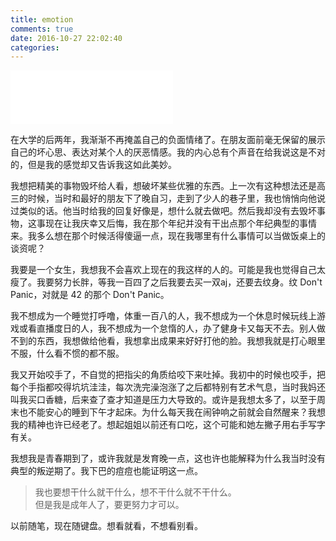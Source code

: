 ```yaml
---
title: emotion
comments: true
date: 2016-10-27 22:02:40
categories:
---
```

<iframe frameborder="no" border="0" marginwidth="0" marginheight="0" width=260 height=86 src="//music.163.com/outchain/player?type=2&id=17455824&auto=1&height=66"></iframe>

在大学的后两年，我渐渐不再掩盖自己的负面情绪了。在朋友面前毫无保留的展示自己的坏心思、表达对某个人的厌恶情感。我的内心总有个声音在给我说这是不对的，但是我的感觉却又告诉我这如此美妙。

我想把精美的事物毁坏给人看，想破坏某些优雅的东西。上一次有这种想法还是高三的时候，当时和最好的朋友下了晚自习，走到了少人的巷子里，我也悄悄向他说过类似的话。他当时给我的回复好像是，想什么就去做吧。然后我却没有去毁坏事物，这事现在让我庆幸又后悔，我在那个年纪并没有干出点那个年纪典型的事情来。我多么想在那个时候活得傻逼一点，现在我哪里有什么事情可以当做饭桌上的谈资呢？

我要是一个女生，我想我不会喜欢上现在的我这样的人的。可能是我也觉得自己太瘦了。我要努力长胖，等我一百四了之后我要去买一双aj，还要去纹身。纹 Don't Panic，对就是 42 的那个 Don't Panic。

我不想成为一个睡觉打呼噜，体重一百八的人，我不想成为一个休息时候玩线上游戏或看直播度日的人，我不想成为一个怠惰的人，办了健身卡又每天不去。别人做不到的东西，我想做给他看，我想拿出成果来好好打他的脸。我想我就是打心眼里不服，什么看不惯的都不服。

我又开始咬手了，不自觉的把指尖的角质给咬下来吐掉。我初中的时候也咬手，把每个手指都咬得坑坑洼洼，每次洗完澡泡涨了之后都特别有艺术气息，当时我妈还叫我买口香糖，后来查了查才知道是压力大导致的。或许是我想太多了，以至于周末也不能安心的睡到下午才起床。为什么每天我在闹钟响之前就会自然醒来？我想我的精神也许已经老了。想起姐姐以前还有口吃，这个可能和她左撇子用右手写字有关。

我想我是青春期到了，或许我就是发育晚一点，这也许也能解释为什么我当时没有典型的叛逆期了。我下巴的痘痘也能证明这一点。

> 我也要想干什么就干什么，想不干什么就不干什么。  
但是我是成年人了，要更努力才可以。

以前随笔，现在随键盘。想看就看，不想看别看。

